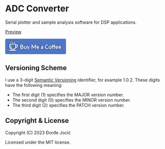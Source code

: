 # ADC Converter

Serial plotter and sample analysis software for DSP applications.

[Preview](assets/images/preview.png)

[![Buy Me Coffee](assets/images/buy-me-coffee.png)](https://www.paypal.me/DjordjeJocic)

## Versioning Scheme

I use a 3-digit [Semantic Versioning](https://semver.org/spec/v2.0.0.html) identifier, for example 1.0.2. These digits have the following meaning:

*   The first digit (1) specifies the MAJOR version number.
*   The second digit (0) specifies the MINOR version number.
*   The third digit (2) specifies the PATCH version number.

## Copyright & License

Copyright (C) 2023 Đorđe Jocić

Licensed under the MIT license.